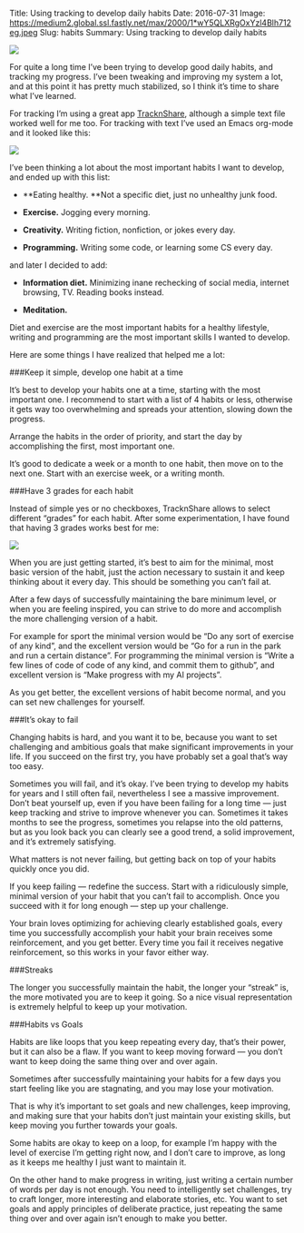 Title: Using tracking to develop daily habits
Date: 2016-07-31
Image: https://medium2.global.ssl.fastly.net/max/2000/1*wY5QLXRgOxYzl4Blh712eg.jpeg
Slug: habits
Summary: Using tracking to develop daily habits

![](https://medium2.global.ssl.fastly.net/max/3072/1*KJhDfHZZaowWivyaemZXTA.png)

For quite a long time I’ve been trying to develop good daily habits, and tracking my progress. I’ve been tweaking and improving my system a lot, and at this point it has pretty much stabilized, so I think it’s time to share what I’ve learned.

For tracking I’m using a great app [TracknShare](https://itunes.apple.com/us/app/track-share-lite-universal/id338964782?mt=8), although a simple text file worked well for me too. For tracking with text I’ve used an Emacs org-mode and it looked like this:

![](https://medium2.global.ssl.fastly.net/max/2000/1*fiJzRMgQgTEEwu0-WG3kIg.png)

I’ve been thinking a lot about the most important habits I want to develop, and ended up with this list:

* **Eating healthy. **Not a specific diet, just no unhealthy junk food.

* **Exercise.** Jogging every morning.

* **Creativity.** Writing fiction, nonfiction, or jokes every day.

* **Programming.** Writing some code, or learning some CS every day.

and later I decided to add:

* **Information diet.** Minimizing inane rechecking of social media, internet browsing, TV. Reading books instead.

* **Meditation.**

Diet and exercise are the most important habits for a healthy lifestyle, writing and programming are the most important skills I wanted to develop.

Here are some things I have realized that helped me a lot:

###Keep it simple, develop one habit at a time

It’s best to develop your habits one at a time, starting with the most important one. I recommend to start with a list of 4 habits or less, otherwise it gets way too overwhelming and spreads your attention, slowing down the progress.

Arrange the habits in the order of priority, and start the day by accomplishing the first, most important one.

It’s good to dedicate a week or a month to one habit, then move on to the next one. Start with an exercise week, or a writing month.

###Have 3 grades for each habit

Instead of simple yes or no checkboxes, TracknShare allows to select different “grades” for each habit. After some experimentation, I have found that having 3 grades works best for me:

![](https://medium2.global.ssl.fastly.net/max/2000/1*wY5QLXRgOxYzl4Blh712eg.jpeg)

When you are just getting started, it’s best to aim for the minimal, most basic version of the habit, just the action necessary to sustain it and keep thinking about it every day. This should be something you can’t fail at.

After a few days of successfully maintaining the bare minimum level, or when you are feeling inspired, you can strive to do more and accomplish the more challenging version of a habit.

For example for sport the minimal version would be “Do any sort of exercise of any kind”, and the excellent version would be “Go for a run in the park and run a certain distance”. For programming the minimal version is “Write a few lines of code of code of any kind, and commit them to github”, and excellent version is “Make progress with my AI projects”.

As you get better, the excellent versions of habit become normal, and you can set new challenges for yourself.

###It’s okay to fail

Changing habits is hard, and you want it to be, because you want to set challenging and ambitious goals that make significant improvements in your life. If you succeed on the first try, you have probably set a goal that’s way too easy.

Sometimes you will fail, and it’s okay. I’ve been trying to develop my habits for years and I still often fail, nevertheless I see a massive improvement. Don’t beat yourself up, even if you have been failing for a long time — just keep tracking and strive to improve whenever you can. Sometimes it takes months to see the progress, sometimes you relapse into the old patterns, but as you look back you can clearly see a good trend, a solid improvement, and it’s extremely satisfying.

What matters is not never failing, but getting back on top of your habits quickly once you did.

If you keep failing — redefine the success. Start with a ridiculously simple, minimal version of your habit that you can’t fail to accomplish. Once you succeed with it for long enough — step up your challenge.

Your brain loves optimizing for achieving clearly established goals, every time you successfully accomplish your habit your brain receives some reinforcement, and you get better. Every time you fail it receives negative reinforcement, so this works in your favor either way.

###Streaks

The longer you successfully maintain the habit, the longer your “streak” is, the more motivated you are to keep it going. So a nice visual representation is extremely helpful to keep up your motivation.

###Habits vs Goals

Habits are like loops that you keep repeating every day, that’s their power, but it can also be a flaw. If you want to keep moving forward — you don’t want to keep doing the same thing over and over again.

Sometimes after successfully maintaining your habits for a few days you start feeling like you are stagnating, and you may lose your motivation.

That is why it’s important to set goals and new challenges, keep improving, and making sure that your habits don’t just maintain your existing skills, but keep moving you further towards your goals.

Some habits are okay to keep on a loop, for example I’m happy with the level of exercise I’m getting right now, and I don’t care to improve, as long as it keeps me healthy I just want to maintain it.

On the other hand to make progress in writing, just writing a certain number of words per day is not enough. You need to intelligently set challenges, try to craft longer, more interesting and elaborate stories, etc. You want to set goals and apply principles of deliberate practice, just repeating the same thing over and over again isn’t enough to make you better.
